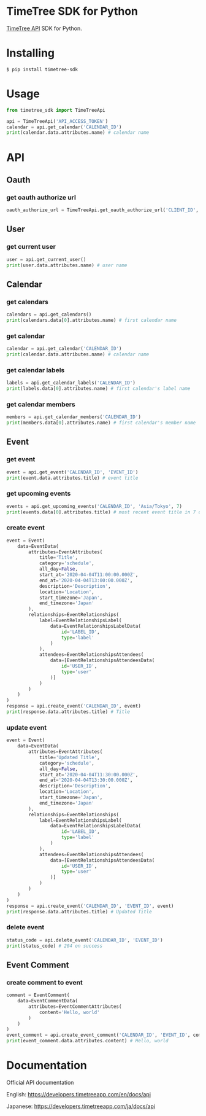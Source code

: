 # TimeTree SDK for Python

[TimeTree API](https://developers.timetreeapp.com/en/docs/api) SDK for Python.

# Installing

```
$ pip install timetree-sdk
```

# Usage

```python
from timetree_sdk import TimeTreeApi

api = TimeTreeApi('API_ACCESS_TOKEN')
calendar = api.get_calendar('CALENDAR_ID')
print(calendar.data.attributes.name) # calendar name
```

# API

## Oauth

### get oauth authorize url

```python
oauth_authorize_url = TimeTreeApi.get_oauth_authorize_url('CLIENT_ID', 'REDIRECT_URI', 'RESPONSE_TYPE', 'STATE')
```

## User

### get current user

```python
user = api.get_current_user()
print(user.data.attributes.name) # user name
```

## Calendar

### get calendars

```python
calendars = api.get_calendars()
print(calendars.data[0].attributes.name) # first calendar name
```

### get calendar

```python
calendar = api.get_calendar('CALENDAR_ID')
print(calendar.data.attributes.name) # calendar name
```

### get calendar labels

```python
labels = api.get_calendar_labels('CALENDAR_ID')
print(labels.data[0].attributes.name) # first calendar's label name
```

### get calendar members

```python
members = api.get_calendar_members('CALENDAR_ID')
print(members.data[0].attributes.name) # first calendar's member name
```

## Event

### get event

```python
event = api.get_event('CALENDAR_ID', 'EVENT_ID')
print(event.data.attributes.title) # event title
```

### get upcoming events

```python
events = api.get_upcoming_events('CALENDAR_ID', 'Asia/Tokyo', 7)
print(events.data[0].attributes.title) # most recent event title in 7 days
```

### create event

```python
event = Event(
    data=EventData(
        attributes=EventAttributes(
            title='Title',
            category='schedule',
            all_day=False,
            start_at='2020-04-04T11:00:00.000Z',
            end_at='2020-04-04T13:00:00.000Z',
            description='Description',
            location='Location',
            start_timezone='Japan',
            end_timezone='Japan'
        ),
        relationships=EventRelationships(
            label=EventRelationshipsLabel(
                data=EventRelationshipsLabelData(
                    id='LABEL_ID',
                    type='label'
                )
            ),
            attendees=EventRelationshipsAttendees(
                data=[EventRelationshipsAttendeesData(
                    id='USER_ID',
                    type='user'
                )]
            )
        )
    )
)
response = api.create_event('CALENDAR_ID', event)
print(response.data.attributes.title) # Title
```

### update event

```python
event = Event(
    data=EventData(
        attributes=EventAttributes(
            title='Updated Title',
            category='schedule',
            all_day=False,
            start_at='2020-04-04T11:30:00.000Z',
            end_at='2020-04-04T13:30:00.000Z',
            description='Description',
            location='Location',
            start_timezone='Japan',
            end_timezone='Japan'
        ),
        relationships=EventRelationships(
            label=EventRelationshipsLabel(
                data=EventRelationshipsLabelData(
                    id='LABEL_ID',
                    type='label'
                )
            ),
            attendees=EventRelationshipsAttendees(
                data=[EventRelationshipsAttendeesData(
                    id='USER_ID',
                    type='user'
                )]
            )
        )
    )
)
response = api.create_event('CALENDAR_ID', 'EVENT_ID', event)
print(response.data.attributes.title) # Updated Title
```

### delete event

```python
status_code = api.delete_event('CALENDAR_ID', 'EVENT_ID')
print(status_code) # 204 on success
```

## Event Comment

### create comment to event

```python
comment = EventComment(
    data=EventCommentData(
        attributes=EventCommentAttributes(
            content='Hello, world'
        )
    )
)
event_comment = api.create_event_comment('CALENDAR_ID', 'EVENT_ID', comment)
print(event_comment.data.attributes.content) # Hello, world
```

# Documentation

Official API documentation

English: https://developers.timetreeapp.com/en/docs/api

Japanese: https://developers.timetreeapp.com/ja/docs/api
